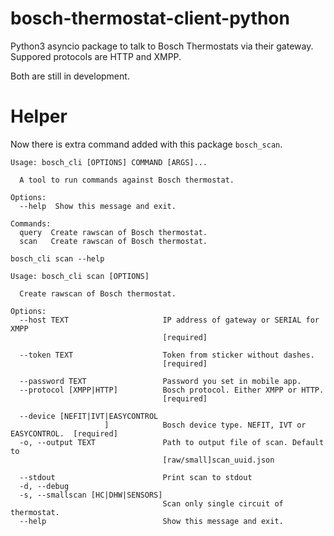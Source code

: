 

# bosch-thermostat-client-python
Python3 asyncio package to talk to Bosch Thermostats via their gateway.
Suppored protocols are HTTP and XMPP.

Both are still in development.

# Helper
Now there is extra command added with this package `bosch_scan`.
```
Usage: bosch_cli [OPTIONS] COMMAND [ARGS]...

  A tool to run commands against Bosch thermostat.

Options:
  --help  Show this message and exit.

Commands:
  query  Create rawscan of Bosch thermostat.
  scan   Create rawscan of Bosch thermostat.

bosch_cli scan --help

Usage: bosch_cli scan [OPTIONS]

  Create rawscan of Bosch thermostat.

Options:
  --host TEXT                     IP address of gateway or SERIAL for XMPP
                                  [required]

  --token TEXT                    Token from sticker without dashes.
                                  [required]

  --password TEXT                 Password you set in mobile app.
  --protocol [XMPP|HTTP]          Bosch protocol. Either XMPP or HTTP.
                                  [required]

  --device [NEFIT|IVT|EASYCONTROL
                     ]            Bosch device type. NEFIT, IVT or EASYCONTROL.  [required]
  -o, --output TEXT               Path to output file of scan. Default to
                                  [raw/small]scan_uuid.json

  --stdout                        Print scan to stdout
  -d, --debug
  -s, --smallscan [HC|DHW|SENSORS]
                                  Scan only single circuit of thermostat.
  --help                          Show this message and exit.

```
